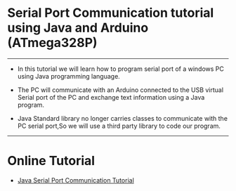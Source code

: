# Serial Port Communication tutorial using Java and Arduino (ATmega328P)
---------------------------------------------------------------------------------------------------------------------

- In this tutorial we will learn how to program serial port of a windows PC using Java programming language.

- The PC will communicate with an Arduino connected to the USB virtual Serial port of the PC and exchange text information using a Java program.

- Java Standard library no longer carries classes to communicate with the PC serial port,So we will use a third party library to code our program.

---------------------------------------------------------------------------------------------------------------------

# Online Tutorial
 
- [Java Serial Port Communication Tutorial](https://www.xanthium.in/cross-platform-serial-port-programming-tutorial-java-jdk-arduino-embedded-system-tutorial)

